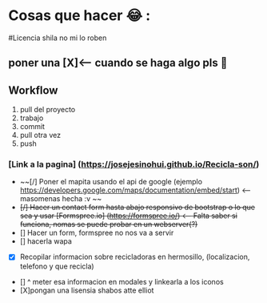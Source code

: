# Cosas que hacer :joy: :
#Licencia shila no mi lo roben
## poner una [X]<-- cuando se haga algo pls :poop:
## Workflow
1. pull del proyecto
2. trabajo
3. commit
4. pull otra vez
5. push

### [Link a la pagina] (https://josejesinohui.github.io/Recicla-son/)
- ~~[/] Poner el mapita usando el api de google (ejemplo https://developers.google.com/maps/documentation/embed/start) <--masomenas hecha :v ~~
- ~~[/] Hacer un contact form hasta abajo responsivo de bootstrap o lo que sea y usar [Formspree.io] (https://formspree.io/) <-- Falta saber si funciona, nomas se puede probar en un webserver(?)~~
- [] Hacer un form, formspree no nos va a servir
- [] hacerla wapa
- [x] Recopilar informacion sobre recicladoras en hermosillo, (localizacion, telefono y que recicla)
- [] ^ meter esa informacion en modales y linkearla a los iconos
- [X]pongan una lisensia shabos atte elliot
